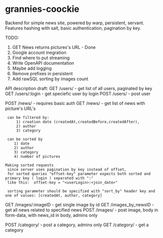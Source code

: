 # grannies-coockie

Backend for simple news site, powered by warp, persistent, servant.
Features hashing with salt, basic authentication, pagination by key.

TODO:
1) GET News returns pictures's URL - Done
2) Google account inegration
3) Find where to put streaming
4) Write OpenAPI documentation
5) Maybe add logging
6) Remove prefixes in persistent
7) Add rawSQL sorting by images count



API description draft:
  GET /users/ - get list of all users, paginated by key
  GET /users/:login - get speciefic user by login
  POST /users/ - post user
  
  
  POST /news/ - requires basic auth 
  GET /news/ - get list of news with picture's URL's
  
     can be filtered by: 
         1) creation date (createdAt,createdBefore,createdAfter),
         2) author
         3) category
         
     can be sorted by 
        1) date
        2) author
        3) category
        4) number of pictures
    
    Making sorted requests
     since server uses pagination by key instead of offset, 
     for sorted queries "offset-key" parameter expects both sorted and primary key ( login ) separated with ":"
     like this:  offset-key = "<userLogin>:<join_date>"
     
     sorting parameter should be specified with "sort_by" header key and one of values: [createdAt, author, category]


  GET /images/:imageID - get single image by id
  GET /images_by_newsID - get all news related to specified news
  POST /images/ - post image, body in form-data, with news_id in body, admins only
  
  
  POST /category/ - post a category, admins only
  GET /category/ - get a category